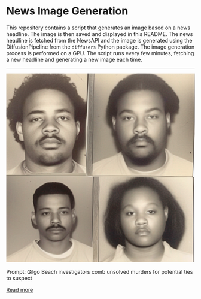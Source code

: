 # News Image Generation
This repository contains a script that generates an image based on a news headline. The image is then saved and displayed in this README.
The news headline is fetched from the NewsAPI and the image is generated using the DiffusionPipeline from the `diffusers` Python package. The image generation process is performed on a GPU.
The script runs every few minutes, fetching a new headline and generating a new image each time.

---

![Generated Image](image.png)

Prompt: Gilgo Beach investigators comb unsolved murders for potential ties to suspect

[Read more](https://abcnews.go.com/US/suspect-gilgo-beach-murders-appears-fit-parallel-lives/story?id=101334415)